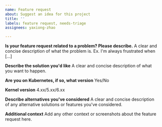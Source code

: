 ```yaml
---
name: Feature request
about: Suggest an idea for this project
title: ''
labels: feature request, needs-triage
assignees: yaxiong-zhao

---
```


**Is your feature request related to a problem? Please describe.**
A clear and concise description of what the problem is. Ex. I'm always frustrated when [...]

**Describe the solution you'd like**
A clear and concise description of what you want to happen.

**Are you on Kubernetes, if so, what version**
Yes/No

**Kernel version**
4.xx/5.xx/6.xx

**Describe alternatives you've considered**
A clear and concise description of any alternative solutions or features you've considered.

**Additional context**
Add any other context or screenshots about the feature request here.
